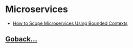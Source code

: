 # Microservices

- [How to Scope Microservices Using Bounded Contexts](./001.md)

## [Goback...](../README.md)